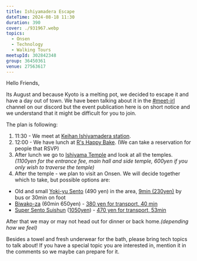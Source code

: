 ```yaml
---
title: Ishiyamadera Escape
dateTime: 2024-08-18 11:30
duration: 390
cover: ./931967.webp
topics:
  - Onsen
  - Technology
  - Walking Tours
meetupId: 302842348
group: 36450361
venue: 27563617
---
```


Hello Friends,

Its August and because Kyoto is a melting pot, we decided to escape it and have a day out of town. We have been talking about it in the [#meet-irl](https://discord.gg/EHFRBVMqnW) channel on our discord but the event publication here is on short notice and we understand that it might be difficult for you to join.

The plan is following:

1. 11:30 - We meet at [Keihan Ishiyamadera station](https://maps.app.goo.gl/kTSbsfvEqEswbjcW8).
2. 12:00 - We have lunch at [R's Happy Bake](https://maps.app.goo.gl/HpRM6KQZG7MWrtvUA). (We can take a reservation for people that RSVP)
3. After lunch we go to [Ishiyama Temple](https://www.ishiyamadera.or.jp/) and look at all the temples. *(1100yen for the entrance fee, main hall and side temple, 600yen if you only wish to traverse the temple)*
4. After the temple - we plan to visit an Onsen. We will decide together which to take, but possible options are:

* Old and small [Yoki-yu Sento](https://maps.app.goo.gl/RH4LCXgaFTTjL6fH8) (490 yen) in the area, [9min (230yen)](https://maps.app.goo.gl/Wh1NHqewanrN7WeUA) by bus or 30min on foot
* [Biwako-za](https://maps.app.goo.gl/HtZ4cCu841AyQyka6) (60min 650yen) - [380 yen for transport, 40 min](https://maps.app.goo.gl/ZikhZKtQgcPUhoYy6)
* [Super Sento Suishun](https://maps.app.goo.gl/MPQ5NxdXZ8Mn7g7s7) ([1050yen](https://suisyun-ticket-shiga.com/items/6685ffa9f325fc0224847411)) - [470 yen for transport, 53min](https://maps.app.goo.gl/4DexrGFX78Thzr5r5)

After that we may or may not head out for dinner or back home.*(depending how we feel)*

Besides a towel and fresh underwear for the bath, please bring tech topics to talk about! If you have a special topic you are interested in, mention it in the comments so we maybe can prepare for it.
